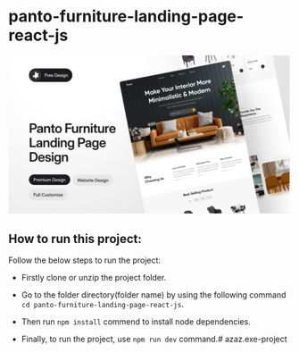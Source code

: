 # panto-furniture-landing-page-react-js
![](/src/assets/github-cover.png)

## How to run this project:
Follow the below steps to run the project: 
- Firstly clone or unzip the project folder.
* Go to the folder directory(folder name) by using the following command ``` cd panto-furniture-landing-page-react-js ```.
+ Then run `` npm install `` commend to install node dependencies.
- Finally, to run the project, use ``npm run dev`` command.#   a z a z . e x e - p r o j e c t 
 
 